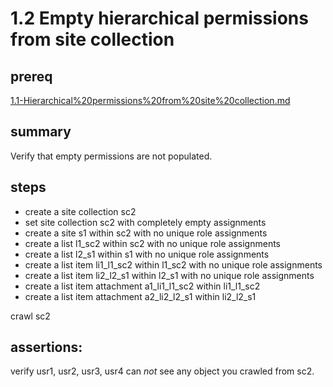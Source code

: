 # 1.2 Empty hierarchical permissions from site collection

## prereq

[1.1-Hierarchical%20permissions%20from%20site%20collection.md](1.1-Hierarchical%20permissions%20from%20site%20collection.md)

## summary

Verify that empty permissions are not populated.

## steps

* create a site collection sc2
* set site collection sc2 with completely empty  assignments
* create a site s1 within sc2 with no unique role assignments
* create a list l1_sc2 within sc2 with no unique role assignments
* create a list l2_s1 within s1 with no unique role assignments
* create a list item li1_l1_sc2 within l1_sc2 with no unique role assignments
* create a list item li2_l2_s1 within l2_s1 with no unique role assignments
* create a list item attachment a1_li1_l1_sc2 within li1_l1_sc2
* create a list item attachment a2_li2_l2_s1 within li2_l2_s1

crawl sc2

## assertions:

verify usr1, usr2, usr3, usr4 can *not* see any object you crawled from sc2.
